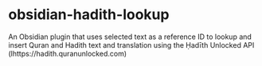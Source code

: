 # obsidian-hadith-lookup
An Obsidian plugin that uses selected text as a reference ID to lookup and insert Quran and Hadith text and translation using the Ḥadīth Unlocked API (lhttps://hadith.quranunlocked.com)
